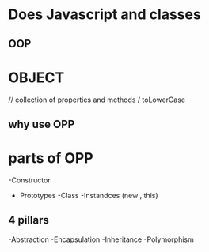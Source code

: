 # Does Javascript and classes

## OOP 


# OBJECT
// collection of properties and methods
/ toLowerCase

## why use OPP

# parts of OPP
-Constructor
- Prototypes
-Class
-Instandces (new , this)


## 4 pillars
-Abstraction
-Encapsulation
-Inheritance
-Polymorphism

